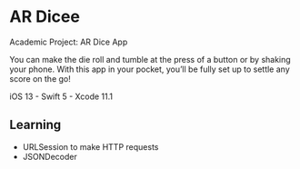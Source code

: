# AR Dicee
Academic Project: AR Dice App

You can make the die roll and tumble at the press of a button or by shaking your phone. With this app in your pocket, you’ll be fully set up to settle any score on the go!

iOS 13 - Swift 5 - Xcode 11.1

## Learning
* URLSession to make HTTP requests
* JSONDecoder
